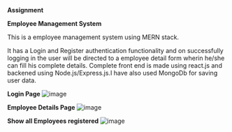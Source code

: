 **Assignment**

**Employee Management System**

This is a employee management system using MERN stack.

It has a Login and Register authentication functionality and on successfully logging in the user will be directed to a employee detail form wherin he/she can fill his complete details.
Complete front end is made using react.js and backened using Node.js/Express.js.I have also used MongoDb for saving user data.

**Login Page**
![image](https://user-images.githubusercontent.com/51504166/119929387-06cf0a00-bf9b-11eb-98b6-eedd55fbcf55.png)

**Employee Details Page**
![image](https://user-images.githubusercontent.com/51504166/119929611-79d88080-bf9b-11eb-8604-15ff18a0be8f.png)

**Show all Employees registered**
![image](https://user-images.githubusercontent.com/51504166/119983671-158ae080-bfde-11eb-9c64-2b51073e789e.png)




